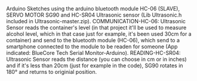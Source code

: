 Arduino Sketches using the arduino bluetooth module HC-06 (SLAVE), SERVO MOTOR SG90 and HC-SR04 Ultrasonic sensor (Lib Ultrasonic.h included in Ultrasonic-master.zip).
COMMUNICATION-HC-06: Ultrasonic Sensor reads the container's level (in that project it'll be used to measure alcohol level, which in that case just for example, it's been used 30cm for a container) and send to the bluetooth module (HC-06), which send to a smartphone connected to the module to be readen for someone (App indicated: BlueCore Tech Serial Monitor-Arduino).
READING-HC-SR04: Ultrasonic Sensor reads the distance (you can choose in cm or in inches) and if it's less than 20cm (just for example in the code), SG90 rotates in 180° and returns to originial position.
